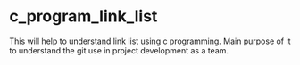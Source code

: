 # c_program_link_list
This will help to understand link list using c programming. Main purpose of it to understand the git use in project development as a team.
